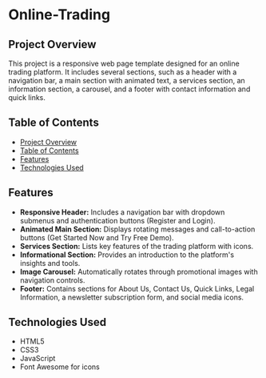 # Online-Trading


## Project Overview

This project is a responsive web page template designed for an online trading platform. It includes several sections, such as a header with a navigation bar, a main section with animated text, a services section, an information section, a carousel, and a footer with contact information and quick links.

## Table of Contents

- [Project Overview](#project-overview)
- [Table of Contents](#table-of-contents)
- [Features](#features)
- [Technologies Used](#technologies-used)


## Features

- **Responsive Header:** Includes a navigation bar with dropdown submenus and authentication buttons (Register and Login).
- **Animated Main Section:** Displays rotating messages and call-to-action buttons (Get Started Now and Try Free Demo).
- **Services Section:** Lists key features of the trading platform with icons.
- **Informational Section:** Provides an introduction to the platform's insights and tools.
- **Image Carousel:** Automatically rotates through promotional images with navigation controls.
- **Footer:** Contains sections for About Us, Contact Us, Quick Links, Legal Information, a newsletter subscription form, and social media icons.

## Technologies Used

- HTML5
- CSS3
- JavaScript
- Font Awesome for icons

